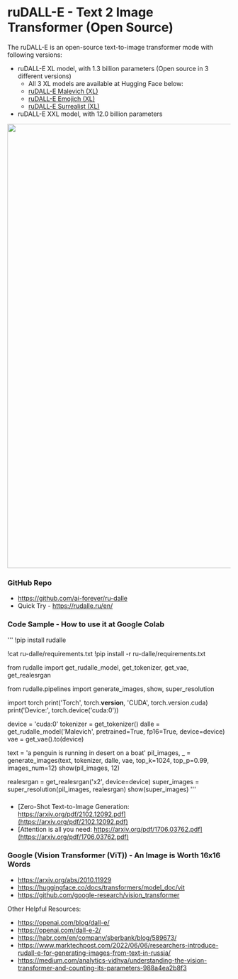 # ruDALL-E - Text 2 Image Transformer (Open Source) # 

The ruDALL-E is an open-source text-to-image transformer mode with following versions:
- ruDALL-E  XL model, with 1.3 billion parameters (Open source in 3 different versions)
    - All 3 XL models are available at Hugging Face below:
    - [ruDALL-E Malevich (XL)](https://huggingface.co/sberbank-ai/rudalle-Malevich)
    - [ruDALL-E Emojich (XL)](https://huggingface.co/sberbank-ai/rudalle-Emojich)
    - [ruDALL-E Surrealist (XL)](https://huggingface.co/shonenkov-AI/rudalle-xl-surrealist)
- ruDALL-E XXL model, with 12.0 billion parameters 

<div align="center">
  <img src="https://github.com/prodramp/DeepWorks/blob/main/ruDALL-E/images/ruDALL-e.png?raw=true" width="1000" />
</div> 

### GitHub Repo ###
- https://github.com/ai-forever/ru-dalle
- Quick Try - https://rudalle.ru/en/

### Code Sample - How to use it at Google Colab ###

'''
!pip install rudalle

!cat ru-dalle/requirements.txt
!pip install -r ru-dalle/requirements.txt 


from rudalle import get_rudalle_model, get_tokenizer, get_vae, get_realesrgan

from rudalle.pipelines import generate_images, show, super_resolution

import torch
print('Torch', torch.__version__, 'CUDA', torch.version.cuda)
print('Device:', torch.device('cuda:0'))

device = 'cuda:0'
tokenizer = get_tokenizer()
dalle = get_rudalle_model('Malevich', pretrained=True, fp16=True, device=device) 
vae = get_vae().to(device)

text = 'a penguin is running in desert on a boat'
pil_images, _ = generate_images(text, tokenizer, dalle, vae, top_k=1024, top_p=0.99, images_num=12)
show(pil_images, 12)


realesrgan = get_realesrgan('x2', device=device)
super_images = super_resolution(pil_images, realesrgan)
show(super_images)
'''


### 
- [Zero-Shot Text-to-Image Generation: https://arxiv.org/pdf/2102.12092.pdf](https://arxiv.org/pdf/2102.12092.pdf)
- [Attention is all you need: https://arxiv.org/pdf/1706.03762.pdf](https://arxiv.org/pdf/1706.03762.pdf)

### Google (Vision Transformer (ViT)) - An Image is Worth 16x16 Words ###
- https://arxiv.org/abs/2010.11929
- https://huggingface.co/docs/transformers/model_doc/vit
- https://github.com/google-research/vision_transformer

Other Helpful Resources:
- https://openai.com/blog/dall-e/
- https://openai.com/dall-e-2/
- https://habr.com/en/company/sberbank/blog/589673/
- https://www.marktechpost.com/2022/06/06/researchers-introduce-rudall-e-for-generating-images-from-text-in-russia/
- https://medium.com/analytics-vidhya/understanding-the-vision-transformer-and-counting-its-parameters-988a4ea2b8f3
